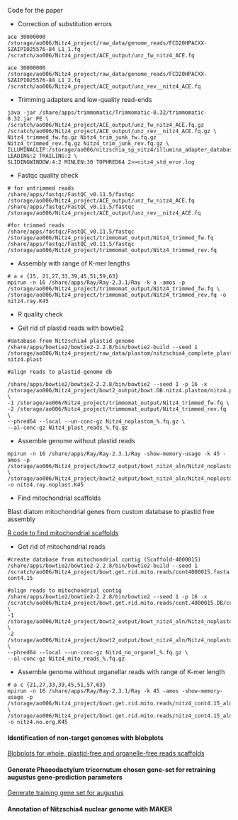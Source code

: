 Code for the paper



- Correction of substitution errors


```
ace 30000000 /storage/ao006/Nitz4_project/raw_data/genome_reads/FCD20HPACXX-SZAIPI025576-84_L1_1.fq /scratch/ao006/Nitz4_project/ACE_output/unz_fw_nitz4_ACE.fq

ace 30000000 /storage/ao006/Nitz4_project/raw_data/genome_reads/FCD20HPACXX-SZAIPI025576-84_L1_2.fq /scratch/ao006/Nitz4_project/ACE_output/unz_rev__nitz4_ACE.fq
```



- Trimming adapters and low-quality read-ends


```
java -jar /share/apps/trimmomatic/Trimmomatic-0.32/trimmomatic-0.32.jar PE \
/scratch/ao006/Nitz4_project/ACE_output/unz_fw_nitz4_ACE.fq.gz /scratch/ao006/Nitz4_project/ACE_output/unz_rev__nitz4_ACE.fq.gz \
Nitz4_trimmed_fw.fq.gz Nitz4_trim_junk_fw.fq.gz Nitz4_trimmed_rev.fq.gz Nitz4_trim_junk_rev.fq.gz \
ILLUMINACLIP:/storage/ao006/nitzschia_sp_nitz4/illumina_adapter_database/TruSeq_adapters.fa:2:40:15 LEADING:2 TRAILING:2 \
SLIDINGWINDOW:4:2 MINLEN:30 TOPHRED64 2>>nitz4_std_eror.log
```


- Fastqc quality check


```
# for untrimmed reads
/share/apps/fastqc/FastQC_v0.11.5/fastqc /storage/ao006/Nitz4_project/ACE_output/unz_fw_nitz4_ACE.fq
/share/apps/fastqc/FastQC_v0.11.5/fastqc /storage/ao006/Nitz4_project/ACE_output/unz_rev__nitz4_ACE.fq

#for trimmed reads
/share/apps/fastqc/FastQC_v0.11.5/fastqc /storage/ao006/Nitz4_project/trimmomat_output/Nitz4_trimmed_fw.fq
/share/apps/fastqc/FastQC_v0.11.5/fastqc /storage/ao006/Nitz4_project/trimmomat_output/Nitz4_trimmed_rev.fq
```

- Assembly with range of K-mer lengths

```
# a є {15, 21,27,33,39,45,51,59,63}
mpirun -n 16 /share/apps/Ray/Ray-2.3.1/Ray -k a -amos -p /storage/ao006/Nitz4_project/trimmomat_output/Nitz4_trimmed_fw.fq \
/storage/ao006/Nitz4_project/trimmomat_output/Nitz4_trimmed_rev.fq -o nitz4.ray.K45
```
- R quality check

- Get rid of plastid reads with bowtie2

```
#database from Nitzschia4 plastid genome
/share/apps/bowtie2/bowtie2-2.2.8/bin/bowtie2-build --seed 1 /storage/ao006/Nitz4_project/raw_data/plastom/nitzschia4_complete_plastom.fa nitz4.plast

#align reads to plastid-genome db

/share/apps/bowtie2/bowtie2-2.2.8/bin/bowtie2 --seed 1 -p 16 -x /storage/ao006/Nitz4_project/bowt2_output/bowt.DB.nitz4.plastom/nitz4.plast \
-1 /storage/ao006/Nitz4_project/trimmomat_output/Nitz4_trimmed_fw.fq \
-2 /storage/ao006/Nitz4_project/trimmomat_output/Nitz4_trimmed_rev.fq \
--phred64 --local --un-conc-gz Nitz4_noplastom_%.fq.gz \
--al-conc-gz Nitz4_plast_reads_%.fq.gz

```
- Assemble genome without plastid reads

```
mpirun -n 16 /share/apps/Ray/Ray-2.3.1/Ray -show-memory-usage -k 45 -amos -p /storage/ao006/Nitz4_project/bowt2_output/bowt_nitz4_aln/Nitz4_noplastom_1.fq  \
/storage/ao006/Nitz4_project/bowt2_output/bowt_nitz4_aln/Nitz4_noplastom_2.fq  -o nitz4.ray.noplast.K45
```

- Find mitochondrial scaffolds


Blast diatom mitochondrial genes from custom database to plastid free assembly


[R code to find mitochondrial scaffolds ](https://github.com/Nastassiia/Nitz4_annot_paper/blob/master/gene.fold.names.md)




- Get rid of mitochondrial reads

```
#create database from mitochondrial contig (Scaffold-4000015)
/share/apps/bowtie2/bowtie2-2.2.8/bin/bowtie2-build --seed 1 /scratch/ao006/Nitz4_project/bowt.get.rid.mito.reads/cont4000015.fasta cont4.15

#align reads to mitochondrial contig
/share/apps/bowtie2/bowtie2-2.2.8/bin/bowtie2 --seed 1 -p 16 -x /scratch/ao006/Nitz4_project/bowt.get.rid.mito.reads/cont.4000015.DB/cont4.15 \
-1 /storage/ao006/Nitz4_project/bowt2_output/bowt_nitz4_aln/Nitz4_noplastom_1.fq.gz \
-2 /storage/ao006/Nitz4_project/bowt2_output/bowt_nitz4_aln/Nitz4_noplastom_2.fq.gz \
--phred64 --local --un-conc-gz Nitz4_no_organel_%.fq.gz \
--al-conc-gz Nitz4_mito_reads_%.fq.gz

```

- Assemble genome without organellar reads with range of K-mer length

```
# a є {21,27,33,39,45,51,57,63}
mpirun -n 16 /share/apps/Ray/Ray-2.3.1/Ray -k 45 -amos -show-memory-usage -p /storage/ao006/Nitz4_project/bowt.get.rid.mito.reads/nitz4_cont4.15_aln/Nitz4_no_organel_1.fq \
/storage/ao006/Nitz4_project/bowt.get.rid.mito.reads/nitz4_cont4.15_aln/Nitz4_no_organel_2.fq  -o nitz4.no.org.K45

```

#### Identification of non-target genomes with blobplots

[Blobplots for whole, plastid-free and organelle-free reads scaffolds](https://github.com/Nastassiia/Nitz4_annot_paper/blob/master/make_blobloplots.md)

#### Generate Phaeodactylum tricornutum chosen gene-set for retraining augustus gene-prediction parameters

[Generate training gene set for augustus]()


#### Annotation of Nitzschia4 nuclear genome with MAKER
